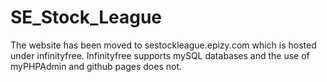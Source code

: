 # SE_Stock_League

The website has been moved to sestockleague.epizy.com which is hosted under infinityfree. Infinityfree supports mySQL databases and the use of myPHPAdmin and github pages does not. 
